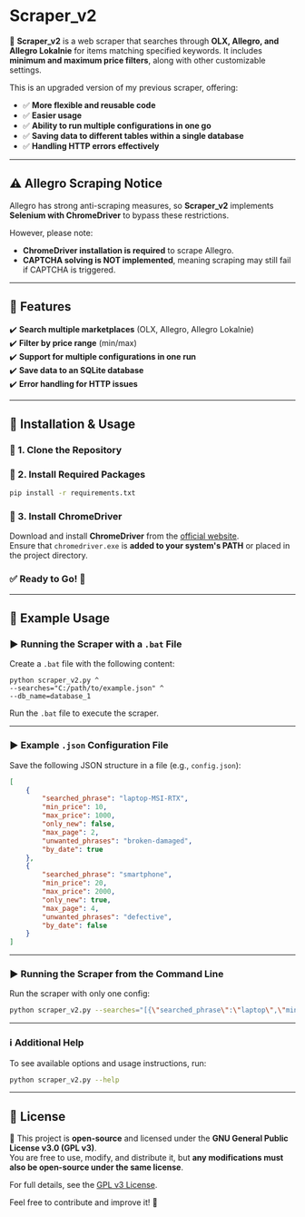 # Scraper_v2

🚀 **Scraper_v2** is a web scraper that searches through **OLX, Allegro, and Allegro Lokalnie** for items matching specified keywords. It includes **minimum and maximum price filters**, along with other customizable settings.

This is an upgraded version of my previous scraper, offering:
- ✅ **More flexible and reusable code**
- ✅ **Easier usage**
- ✅ **Ability to run multiple configurations in one go**
- ✅ **Saving data to different tables within a single database**
- ✅ **Handling HTTP errors effectively**

---

## ⚠️ Allegro Scraping Notice  
Allegro has strong anti-scraping measures, so **Scraper_v2** implements **Selenium with ChromeDriver** to bypass these restrictions.  

However, please note:  
- **ChromeDriver installation is required** to scrape Allegro.  
- **CAPTCHA solving is NOT implemented**, meaning scraping may still fail if CAPTCHA is triggered.

---

## 📌 Features
✔️ **Search multiple marketplaces** (OLX, Allegro, Allegro Lokalnie)  
✔️ **Filter by price range** (min/max)  
✔️ **Support for multiple configurations in one run**  
✔️ **Save data to an SQLite database**  
✔️ **Error handling for HTTP issues**  

---

## 📂 Installation & Usage  

### 🔹 1. Clone the Repository  
### 🔹 2. Install Required Packages  
```sh
pip install -r requirements.txt
```

### 🔹 3. Install ChromeDriver  
Download and install **ChromeDriver** from the [official website](https://sites.google.com/chromium.org/driver/).  
Ensure that `chromedriver.exe` is **added to your system's PATH** or placed in the project directory.

### ✅ Ready to Go! 🚀  

---

## 🔧 Example Usage  

### ▶️ **Running the Scraper with a `.bat` File**
Create a `.bat` file with the following content:  
```batch
python scraper_v2.py ^
--searches="C:/path/to/example.json" ^
--db_name=database_1
```
Run the `.bat` file to execute the scraper.

---

### ▶️ **Example `.json` Configuration File**  
Save the following JSON structure in a file (e.g., `config.json`):  
```json
[
    {
        "searched_phrase": "laptop-MSI-RTX",
        "min_price": 10,
        "max_price": 1000,
        "only_new": false,
        "max_page": 2,
        "unwanted_phrases": "broken-damaged",
        "by_date": true
    },
    {
        "searched_phrase": "smartphone",
        "min_price": 20,
        "max_price": 2000,
        "only_new": true,
        "max_page": 4,
        "unwanted_phrases": "defective",
        "by_date": false
    }
]
```

---

### ▶️ **Running the Scraper from the Command Line**
Run the scraper with only one config:  
```sh
python scraper_v2.py --searches="[{\"searched_phrase\":\"laptop\",\"min_price\":10,\"max_price\":1000,\"only_new\":false,\"max_page\":5,\"unwanted_phrases\":\"\",\"by_date\":true}]" --db_name=database_2
```

---

### ℹ️ **Additional Help**
To see available options and usage instructions, run:  
```sh
python scraper_v2.py --help
```
---

## 📜 License  
📌 This project is **open-source** and licensed under the **GNU General Public License v3.0 (GPL v3)**.  
You are free to use, modify, and distribute it, but **any modifications must also be open-source under the same license**.  

For full details, see the [GPL v3 License](https://www.gnu.org/licenses/gpl-3.0.html).  

Feel free to contribute and improve it! 🚀


